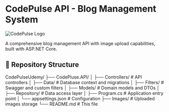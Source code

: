 # CodePulse API - Blog Management System

![CodePulse Logo](https://via.placeholder.com/150x50?text=CodePulse)

A comprehensive blog management API with image upload capabilities, built with ASP.NET Core.

## 📌 Repository Structure
CodePulseUdemy/
├── CodePluse.API/
│ ├── Controllers/ # API controllers
│ ├── Data/ # Database context and migrations
│ ├── Filters/ # Swagger and custom filters
│ ├── Models/ # Domain models and DTOs
│ ├── Repository/ # Data access layer
│ ├── Program.cs # Application entry point
│ └── appsettings.json # Configuration
├── Images/ # Uploaded images storage
└── README.md # This file




